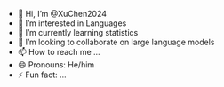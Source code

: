 - 👋 Hi, I’m @XuChen2024
- 👀 I’m interested in Languages
- 🌱 I’m currently learning statistics
- 💞️ I’m looking to collaborate on large language models
- 📫 How to reach me ...
- 😄 Pronouns: He/him
- ⚡ Fun fact: ...

<!---
XuChen2024/XuChen2024 is a ✨ special ✨ repository because its `README.md` (this file) appears on your GitHub profile.
You can click the Preview link to take a look at your changes.
--->
